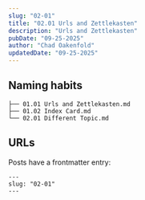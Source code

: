 ```yaml
---
slug: "02-01"
title: "02.01 Urls and Zettlekasten"
description: "Urls and Zettlekasten"
pubDate: "09-25-2025"
author: "Chad Oakenfold"
updatedDate: "09-25-2025"
---
```


## Naming habits

```text
├── 01.01 Urls and Zettlekasten.md
├── 01.02 Index Card.md
└── 02.01 Different Topic.md
```

## URLs

Posts have a frontmatter entry:

```text
---
slug: "02-01"
---
```
